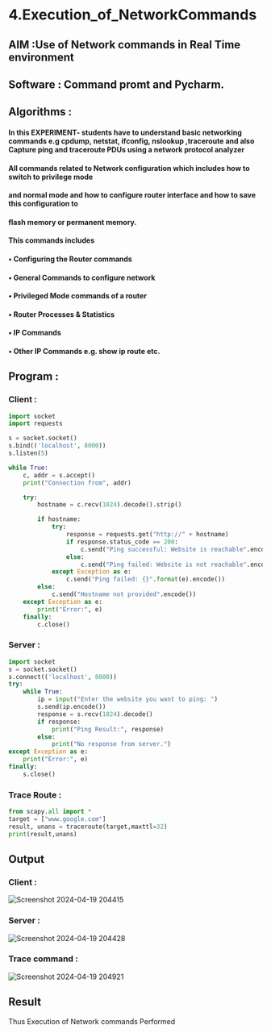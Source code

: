 # 4.Execution_of_NetworkCommands
## AIM :Use of Network commands in Real Time environment
## Software : Command promt and Pycharm.

## Algorithms :

#### In this EXPERIMENT- students have to understand basic networking commands e.g cpdump, netstat, ifconfig, nslookup ,traceroute and also Capture ping and traceroute PDUs using a network protocol analyzer
#### All commands related to Network configuration which includes how to switch to privilege mode
#### and normal mode and how to configure router interface and how to save this configuration to
#### flash memory or permanent memory.
#### This commands includes
#### • Configuring the Router commands
#### • General Commands to configure network
#### • Privileged Mode commands of a router
#### • Router Processes & Statistics
#### • IP Commands
#### • Other IP Commands e.g. show ip route etc.

## Program :
### Client :

```py
import socket
import requests

s = socket.socket()
s.bind(('localhost', 8000))
s.listen(5)

while True:
    c, addr = s.accept()
    print("Connection from", addr)

    try:
        hostname = c.recv(1024).decode().strip()

        if hostname:
            try:
                response = requests.get("http://" + hostname)
                if response.status_code == 200:
                    c.send("Ping successful: Website is reachable".encode())
                else:
                    c.send("Ping failed: Website is not reachable".encode())
            except Exception as e:
                c.send("Ping failed: {}".format(e).encode())
        else:
            c.send("Hostname not provided".encode())
    except Exception as e:
        print("Error:", e)
    finally:
        c.close()
```
### Server :

```py
import socket
s = socket.socket()
s.connect(('localhost', 8000))
try:
    while True:
        ip = input("Enter the website you want to ping: ")
        s.send(ip.encode())
        response = s.recv(1024).decode()
        if response:
            print("Ping Result:", response)
        else:
            print("No response from server.")
except Exception as e:
    print("Error:", e)
finally:
    s.close()
```
### Trace Route :
```py
from scapy.all import *
target = ["www.google.com"]
result, unans = traceroute(target,maxttl=32)
print(result,unans)
```

## Output
### Client :
![Screenshot 2024-04-19 204415](https://github.com/Raja8334/4.Execution_of_NetworkCommends/assets/120719634/6146eec0-e226-427b-9125-119980582532)

### Server :
![Screenshot 2024-04-19 204428](https://github.com/Raja8334/4.Execution_of_NetworkCommends/assets/120719634/e0992aa4-c66e-4c12-8021-83ce2eecb173)

### Trace command :
![Screenshot 2024-04-19 204921](https://github.com/Raja8334/4.Execution_of_NetworkCommends/assets/120719634/e52c957f-db64-4648-b472-0d089733f013)

## Result
Thus Execution of Network commands Performed 
